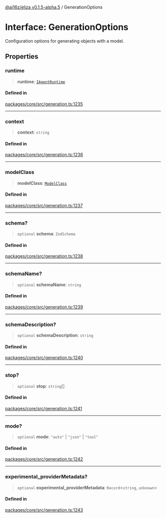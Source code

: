 [@ai16z/eliza v0.1.5-alpha.5](../index.md) / GenerationOptions

# Interface: GenerationOptions

Configuration options for generating objects with a model.

## Properties

### runtime

> **runtime**: [`IAgentRuntime`](IAgentRuntime.md)

#### Defined in

[packages/core/src/generation.ts:1235](https://github.com/ai16z/eliza/blob/main/packages/core/src/generation.ts#L1235)

***

### context

> **context**: `string`

#### Defined in

[packages/core/src/generation.ts:1236](https://github.com/ai16z/eliza/blob/main/packages/core/src/generation.ts#L1236)

***

### modelClass

> **modelClass**: [`ModelClass`](../enumerations/ModelClass.md)

#### Defined in

[packages/core/src/generation.ts:1237](https://github.com/ai16z/eliza/blob/main/packages/core/src/generation.ts#L1237)

***

### schema?

> `optional` **schema**: `ZodSchema`

#### Defined in

[packages/core/src/generation.ts:1238](https://github.com/ai16z/eliza/blob/main/packages/core/src/generation.ts#L1238)

***

### schemaName?

> `optional` **schemaName**: `string`

#### Defined in

[packages/core/src/generation.ts:1239](https://github.com/ai16z/eliza/blob/main/packages/core/src/generation.ts#L1239)

***

### schemaDescription?

> `optional` **schemaDescription**: `string`

#### Defined in

[packages/core/src/generation.ts:1240](https://github.com/ai16z/eliza/blob/main/packages/core/src/generation.ts#L1240)

***

### stop?

> `optional` **stop**: `string`[]

#### Defined in

[packages/core/src/generation.ts:1241](https://github.com/ai16z/eliza/blob/main/packages/core/src/generation.ts#L1241)

***

### mode?

> `optional` **mode**: `"auto"` \| `"json"` \| `"tool"`

#### Defined in

[packages/core/src/generation.ts:1242](https://github.com/ai16z/eliza/blob/main/packages/core/src/generation.ts#L1242)

***

### experimental\_providerMetadata?

> `optional` **experimental\_providerMetadata**: `Record`\<`string`, `unknown`\>

#### Defined in

[packages/core/src/generation.ts:1243](https://github.com/ai16z/eliza/blob/main/packages/core/src/generation.ts#L1243)
